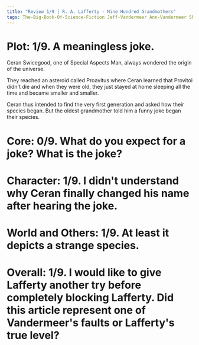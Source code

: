 ```yaml
---
title: "Review 1/9 | R. A. Lafferty - Nine Hundred Grandmothers"
tags: The-Big-Book-Of-Science-Fiction Jeff-Vandermeer Ann-Vandermeer Short-Story Novelette Science-Fiction 1914-2002 1966
---
```


# Plot: 1/9. A meaningless joke.
Ceran Swicegood, one of Special Aspects Man, always wondered the origin of the universe. 

They reached an asteroid called Proavitus where Ceran learned that Provitoi didn't die and when they were old, they just stayed at home sleeping all the time and became smaller and smaller.

Ceran thus intended to find the very first generation and asked how their species began. But the oldest grandmother told him a funny joke began their species.


# Core: 0/9. What do you expect for a joke? What is the joke?



# Character: 1/9. I didn't understand why Ceran finally changed his name after hearing the joke.



# World and Others: 1/9. At least it depicts a strange species.



# Overall: 1/9. I would like to give Lafferty another try before completely blocking Lafferty. Did this article represent one of Vandermeer's faults or Lafferty's true level?
